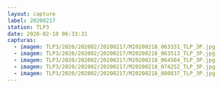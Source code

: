 ```yaml
---
layout: capture
label: 20200217
station: TLP3
date: 2020-02-18 06:33:31
capturas:
  - imagem: TLP3/2020/202002/20200217/M20200218_063331_TLP_3P.jpg
  - imagem: TLP3/2020/202002/20200217/M20200218_063513_TLP_3P.jpg
  - imagem: TLP3/2020/202002/20200217/M20200218_064504_TLP_3P.jpg
  - imagem: TLP3/2020/202002/20200217/M20200218_074252_TLP_3P.jpg
  - imagem: TLP3/2020/202002/20200217/M20200218_080837_TLP_3P.jpg
---
```


